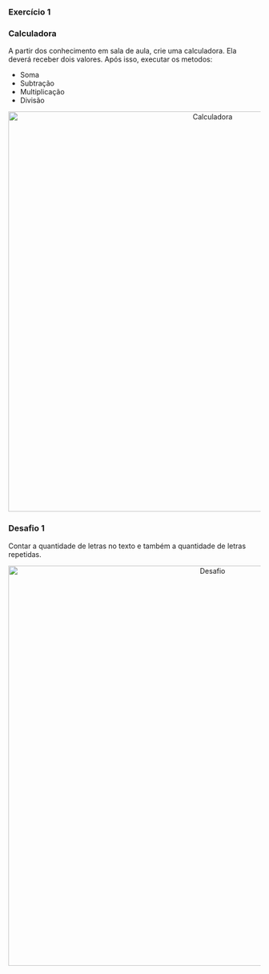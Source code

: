 ### Exercício 1

### Calculadora

A partir dos conhecimento em sala de aula, crie uma calculadora. Ela deverá receber dois valores. 
Após isso, executar os metodos:
- Soma
- Subtração
- Multiplicação
- Divisão

<center><img src="https://user-images.githubusercontent.com/67449365/140665689-a2e48ba0-cc36-4d7f-a0bd-d2655e0c4d28.png" alt ="Calculadora" width="800"></center>


### Desafio 1

Contar a quantidade de letras no texto e também a quantidade de letras repetidas.

<center><img src="https://user-images.githubusercontent.com/67449365/140667465-e8c90a2b-b472-47a3-a834-c435c7bba7bc.png" alt ="Desafio" width="800"></center>

